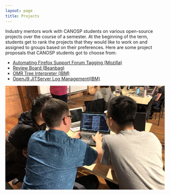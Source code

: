 ```yaml
---
layout: page
title: Projects
---
```


Industry mentors work with CANOSP students on various open-source projects
over the course of a semester. At the beginning of the term, students get to
rank the projects that they would like to work on and assigned to groups based
on their preferences. Here are some project proposals that CANOSP students got to
choose from:
* [Automating Firefox Support Forum Tagging (Mozilla)](./mozilla-firefox-support.html)
* [Review Board (Beanbag)](./beanbag-review-board.html)
* [OMR Tree Interpreter (IBM)](./ibm-omr-tree.html)
* [OpenJ9 JITServer Log Management(IBM)](./ibm-openj9-jitserver.html)


<img src="../assets/photos/f19-codesprint1.JPG" class="img-fluid" alt="Code Sprint - Fall 2019">